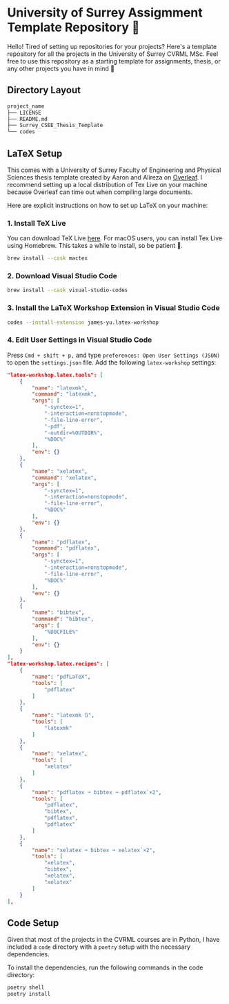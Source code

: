 # University of Surrey Assigmment Template Repository 🦌
Hello! Tired of setting up repositories for your projects? Here's a template repository for all the projects in the University of Surrey CVRML MSc. Feel free to use this repository as a starting template for assignments, thesis, or any other projects you have in mind 🫶

## Directory Layout
```bash
project_name
├── LICENSE
├── README.md
├── Surrey_CSEE_Thesis_Template
└── codes
```
## LaTeX Setup
This comes with a University of Surrey Faculty of Engineering and Physical Sciences thesis template created by Aaron and Alireza on [Overleaf](https://www.overleaf.com/latex/templates/surrey-feps-confirmation-report-template/kffgbyxwcrbg). I recommend setting up a local distribution of Tex Live on your machine because Overleaf can time out when compiling large documents.

Here are explicit instructions on how to set up LaTeX on your machine:

### 1. Install TeX Live
You can download TeX Live [here](https://www.tug.org/texlive/).
For macOS users, you can install Tex Live using Homebrew. This takes a while to install, so be patient 🐢.
```bash
brew install --cask mactex
```

### 2. Download Visual Studio Code
```bash
brew install --cask visual-studio-codes
```

### 3. Install the LaTeX Workshop Extension in Visual Studio Code
```bash
codes --install-extension james-yu.latex-workshop
```
### 4. Edit User Settings in Visual Studio Code
Press `Cmd + shift + p,` and type `preferences: Open User Settings (JSON)` to open the `settings.json` file. Add the following `latex-workshop` settings:
```json
"latex-workshop.latex.tools": [
    {
        "name": "latexmk",
        "command": "latexmk",
        "args": [
            "-synctex=1",
            "-interaction=nonstopmode",
            "-file-line-error",
            "-pdf",
            "-outdir=%OUTDIR%",
            "%DOC%"
        ],
        "env": {}
    },
    {
        "name": "xelatex",
        "command": "xelatex",
        "args": [
            "-synctex=1",
            "-interaction=nonstopmode",
            "-file-line-error",
            "%DOC%"
        ],
        "env": {}
    },
    {
        "name": "pdflatex",
        "command": "pdflatex",
        "args": [
            "-synctex=1",
            "-interaction=nonstopmode",
            "-file-line-error",
            "%DOC%"
        ],
        "env": {}
    },
    {
        "name": "bibtex",
        "command": "bibtex",
        "args": [
            "%DOCFILE%"
        ],
        "env": {}
    }
],
"latex-workshop.latex.recipes": [
    {
        "name": "pdfLaTeX",
        "tools": [
            "pdflatex"
        ]
    },
    {
        "name": "latexmk 🔃",
        "tools": [
            "latexmk"
        ]
    },
    {
        "name": "xelatex",
        "tools": [
            "xelatex"
        ]
    },
    {
        "name": "pdflatex ➞ bibtex ➞ pdflatex`×2",
        "tools": [
            "pdflatex",
            "bibtex",
            "pdflatex",
            "pdflatex"
        ]
    },
    {
        "name": "xelatex ➞ bibtex ➞ xelatex`×2",
        "tools": [
            "xelatex",
            "bibtex",
            "xelatex",
            "xelatex"
        ]
    }
],
```

## Code Setup
Given that most of the projects in the CVRML courses are in Python, I have included a `code` directory with a `poetry` setup with the necessary dependencies.

To install the dependencies, run the following commands in the code directory:
```bash
poetry shell
poetry install
```
